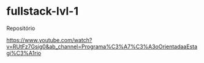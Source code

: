 # fullstack-lvl-1

Repositório

https://www.youtube.com/watch?v=RUtFz7Gsig0&ab_channel=Programa%C3%A7%C3%A3oOrientadaaEstagi%C3%A1rio
